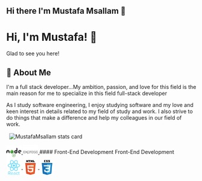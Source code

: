## Hi there I'm Mustafa Msallam 👋

# Hi, I'm Mustafa! 👋
Glad to see you here!  

## 🚀 About Me

I'm a full stack developer...My ambition, passion, and love for this field is the main reason for me to specialize in this field full-stack developer

As I study software engineering, I enjoy studying software and my love and keen interest in details related to my field of study and work. I also strive to do things that make a difference and help my colleagues in our field of work.
<p>&nbsp;
<img align="center" src="https://github-readme-stats.vercel.app/api?username=MustafaMsallam&show_icons=true&theme=default&title_color=000000&text_color=000000&bg_color=ffffff&hide_border=true" alt="MustafaMsallam stats card" /></p>
<a href="https://nodejs.org" target="blank">
<img align="center" src="https://raw.githubusercontent.com/devicons/devicon/master/icons/nodejs/nodejs-original-wordmark.svg" alt="Node.js" height="40" width="40" />
</a>
<a href="https://expressjs.com" target="blank">
<img align="center" src="https://raw.githubusercontent.com/devicons/devicon/master/icons/express/express-original-wordmark.svg" alt="Express" height="40" width="40" />
</a>
#### Front-End Development
Front-End Development <br/>
<a href="https://reactjs.org/" target="blank">
<img align="center" src="https://raw.githubusercontent.com/devicons/devicon/master/icons/react/react-original-wordmark.svg" alt="React" height="40" width="40" />
</a>
<a href="https://www.w3.org/html/" target="blank">
<img align="center" src="https://raw.githubusercontent.com/devicons/devicon/master/icons/html5/html5-original-wordmark.svg" alt="Html5" height="40" width="40" />
</a>
<a href="https://www.w3schools.com/css/" target="blank">
<img align="center" src="https://raw.githubusercontent.com/devicons/devicon/master/icons/css3/css3-original-wordmark.svg" alt="Css3" height="40" width="40" />
</a>
